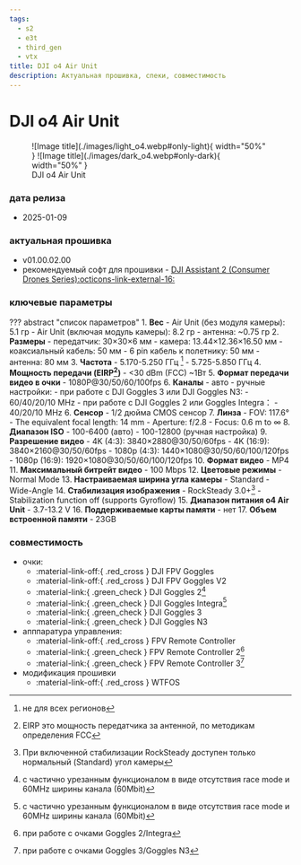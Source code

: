```yaml
---
tags:
  - s2
  - e3t
  - third_gen
  - vtx
title: DJI o4 Air Unit
description: Актуальная прошивка, спеки, совместимость
---
```

# DJI o4 Air Unit
<figure markdown="span">
  ![Image title](./images/light_o4.webp#only-light){ width="50%" }
  ![Image title](./images/dark_o4.webp#only-dark){ width="50%" }
  <figcaption>DJI o4 Air Unit</figcaption>
</figure>

### дата релиза
- 2025-01-09

### актуальная прошивка
- v01.00.02.00
- рекомендуемый софт для прошивки - <a href="https://www.dji.com/downloads/softwares/dji-assistant-2-consumer-drones-series" target="_blank">DJI Assistant 2 (Consumer Drones Series):octicons-link-external-16:</a>

### ключевые параметры
??? abstract "список параметров"
    1. **Вес**
        - Air Unit (без модуля камеры): 5.1 гр
        - Air Unit (включая модуль камеры): 8.2 гр
        - антенна: ~0.75 гр
    2. **Размеры**
        - передатчик: 30×30×6 мм
        - камера: 13.44×12.36×16.50 мм
        - коаксиальный кабель: 50 мм
        - 6 pin кабель к полетнику: 50 мм
        - антенна: 80 мм
    3. **Частота**
        - 5.170-5.250 ГГц [^1]
        - 5.725-5.850 ГГц
    4. **Мощность передачи (EIRP[^2])**
        - <30 dBm (FCC) ~1Вт
    5. **Формат передачи видео в очки**
        - 1080P@30/50/60/100fps
    6. **Каналы**
        - авто
        - ручные настройки:
            - при работе с DJI Goggles 3 или DJI Goggles N3:
            - 60/40/20/10 MHz
            - при работе с DJI Goggles 2 или Goggles Integra：
            - 40/20/10 MHz
    6. **Сенсор**
        - 1/2 дюйма CMOS сенсор
    7. **Линза**
        - FOV: 117.6°
        - The equivalent focal length: 14 mm
        - Aperture: f/2.8
        - Focus: 0.6 m to ∞ 
    8. **Диапазон ISO**
        - 100-6400 (авто)
        - 100-12800 (ручная настройка)
    9. **Разрешение видео**
        - 4K (4:3): 3840×2880@30/50/60fps
        - 4K (16:9): 3840×2160@30/50/60fps
        - 1080p (4:3): 1440×1080@30/50/60/100/120fps
        - 1080p (16:9): 1920×1080@30/50/60/100/120fps
    10. **Формат видео**
        - MP4
    11. **Максимальный битрейт видео**
        - 100  Mbps
    12. **Цветовые режимы**
        - Normal Mode
    13. **Настраиваемая ширина угла камеры**
        - Standard
        - Wide-Angle
    14. **Стабилизация изображения**
        - RockSteady 3.0+[^3]
        - Stabilization function off (supports Gyroflow)
    15. **Диапазон питания o4 Air Unit**
        - 3.7-13.2 V
    16. **Поддерживаемые карты памяти**
        - нет 
    17. **Объем встроенной памяти**
        - 23GB

### совместимость
* очки:
    * :material-link-off:{ .red_cross } DJI FPV Goggles
    * :material-link-off:{ .red_cross } DJI FPV Goggles V2
    * :material-link:{ .green_check } DJI Goggles 2[^4]
    * :material-link:{ .green_check } DJI Goggles Integra[^5]
    * :material-link:{ .green_check } DJI Goggles 3
    * :material-link:{ .green_check } DJI Goggles N3
* апппаратура управления:
    * :material-link-off:{ .red_cross } FPV Remote Controller 
    * :material-link:{ .green_check } FPV Remote Controller 2[^6]
    * :material-link:{ .green_check } FPV Remote Controller 3[^7]
* модификация прошивки
    * :material-link-off:{ .red_cross } WTFOS

[^1]: не для всех регионов
[^2]: EIRP это мощность передатчика за антенной, по методикам определения FCC
[^3]: При включенной стабилизации RockSteady доступен только нормальный (Standard) угол камеры
[^4]: с частично урезанным функционалом в виде отсутствия race mode и 60MHz ширины канала (60Mbit) 
[^5]: с частично урезанным функционалом в виде отсутствия race mode и 60MHz ширины канала (60Mbit) 
[^6]: при работе с очками Goggles 2/Integra
[^7]: при работе с очками Goggles 3/Goggles N3
